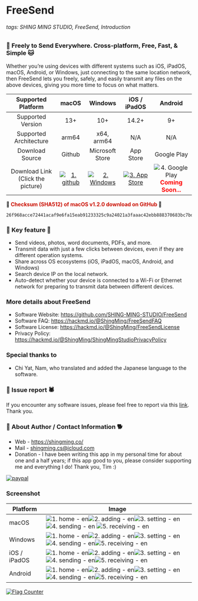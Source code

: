 # FreeSend
###### tags: SHING MING STUDIO, FreeSend, Introduction

### **:tiger: Freely to Send Everywhere. Cross-platform, Free, Fast, & Simple :cat:**

Whether you’re using devices with different systems such as iOS, iPadOS, macOS, Android, or Windows, just connecting to the same location network, then FreeSend lets you freely, safely, and easily transmit any files on the above devices, giving you more time to focus on what matters.


|        Supported Platform         |                                                            macOS                                                            |                                                   Windows                                                    |                                                   iOS / iPadOS                                                   |                                                Android                                                |
|:---------------------------------:|:---------------------------------------------------------------------------------------------------------------------------:|:------------------------------------------------------------------------------------------------------------:|:----------------------------------------------------------------------------------------------------------------:|:-----------------------------------------------------------------------------------------------------:|
|        Supported  Version         |                                                             13+                                                             |                                                     10+                                                      |                                                      14.2+                                                       |                                                  9+                                                   |
|      Supported Architecture       |                                                            arm64                                                            |                                                  x64, arm64                                                  |                                                       N/A                                                        |                                                  N/A                                                  |
|          Download Source          |                                                           Github                                                            |                                               Microsoft Store                                                |                                                    App Store                                                     |                                              Google Play                                              |
| Download Link (Click the picture) | [![1. github](https://hackmd.io/_uploads/SJltNPi6p.png)](https://github.com/SHING-MING-STUDIO/FreeSend/releases/tag/v1.2.0) | [![2. Windows](https://hackmd.io/_uploads/By3t4Psap.png)](https://www.microsoft.com/store/apps/9NK38N2TXDGG) | [![3. App Store](https://hackmd.io/_uploads/r1X54vopT.png)](https://apps.apple.com/us/app/freesend/id6478240515) | ![4. Google Play](https://hackmd.io/_uploads/Bksc4Poap.png) **<font color=red>Coming Soon...</font>** |

**:owl: <font color=cake>Checksum (SHA512) of macOS v1.2.0 download on GitHub</font> :eagle:**
```
26f968acce72441acaf9e6fa15eab91233325c9a24021a3faaac42ebb888370683bc7bd9f0319da02bf1cc57f716d603d985fd749457740fc7e19c78281c3809
```

### **:bear: Key feature :hamster:**
- Send videos, photos, word documents, PDFs, and more.
- Transmit data with just a few clicks between devices, even if they are different operation systems.
- Share across OS ecosystems (iOS, iPadOS, macOS, Android, and Windows)
- Search device IP on the local network.
- Auto-detect whether your device is connected to a Wi-Fi or Ethernet network for preparing to transmit data between different devices.

### **More details about FreeSend**
- Software Website: https://github.com/SHING-MING-STUDIO/FreeSend
- Software FAQ: https://hackmd.io/@ShingMing/FreeSendFAQ
- Software License: https://hackmd.io/@ShingMing/FreeSendLicense
- Privacy Policy: https://hackmd.io/@ShingMing/ShingMingStudioPrivacyPolicy

### **Special thanks to**
- Chi Yat, Nam, who translated and added the Japanese language to the software.

### **:bug: Issue report :spider:**
If you encounter any software issues, please feel free to report via this [link](https://github.com/SHING-MING-STUDIO/FreeSend/issues). Thank you.

### **:tiger: About Author / Contact Information :dog2:**
- Web - https://shingming.co/
- Mail - shingming.cs@icloud.com
- Donation - I have been writing this app in my personal time for about one and a half years; if this app good to you, please consider supporting me and everything I do! Thank you, Tim :)

[![paypal](https://hackmd.io/_uploads/S16qytwCp.png)](https://www.paypal.com/paypalme/ShingMing)



### **Screenshot**
| Platform     | Image                                                                                                                                                                                                                                                                                                        |
| ------------ | ------------------------------------------------------------------------------------------------------------------------------------------------------------------------------------------------------------------------------------------------------------------------------------------------------------ |
| macOS        | ![1. home - en](https://hackmd.io/_uploads/HkhFpjER6.jpg)![2. adding - en](https://hackmd.io/_uploads/rkpcTiNAa.jpg)![3. setting - en](https://hackmd.io/_uploads/Sy_jpsEAT.jpg) ![4. sending - en](https://hackmd.io/_uploads/r1uiTi4Ap.jpg) ![5. receiving - en](https://hackmd.io/_uploads/HJOias4A6.jpg) |
| Windows      | ![1. home - en](https://hackmd.io/_uploads/S1-NAiNRT.png)![2. adding - en](https://hackmd.io/_uploads/Sy-NCoERT.png)![3. setting - en](https://hackmd.io/_uploads/HJWEAs4A6.png)![4. sending - en](https://hackmd.io/_uploads/r1bNAiEC6.png)![5. receiving - en](https://hackmd.io/_uploads/HyWECiNC6.png)   |
| iOS / iPadOS | ![1. home - en](https://hackmd.io/_uploads/H19a0i4Aa.png)![2. adding - en](https://hackmd.io/_uploads/rJ9pAjNAT.png)![3. setting - en](https://hackmd.io/_uploads/Bk9pAsVCT.png)![4. sending - en](https://hackmd.io/_uploads/r19T0i4A6.png)![5. receiving - en](https://hackmd.io/_uploads/By9a0jNRa.png)   | 
| Android      | ![1. home - en](https://hackmd.io/_uploads/Hk4_Ro4CT.jpg)![2. adding - en](https://hackmd.io/_uploads/rJN_CjNR6.jpg)![3. setting - en](https://hackmd.io/_uploads/ryEdRiNCp.jpg)![4. sending - en](https://hackmd.io/_uploads/HJruRi4AT.jpg)![5. receiving - en](https://hackmd.io/_uploads/SJEORoVR6.jpg)   |


<a href="https://info.flagcounter.com/w6uO"><img src="https://s01.flagcounter.com/countxl/w6uO/bg_FFFFFF/txt_000000/border_CCCCCC/columns_4/maxflags_12/viewers_0/labels_0/pageviews_1/flags_0/percent_0/" alt="Flag Counter" border="0"></a>